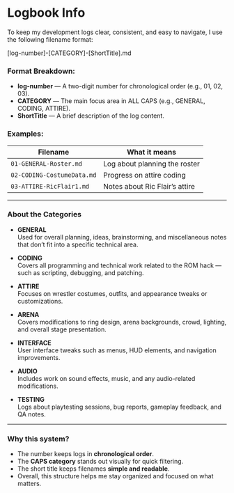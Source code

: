 # Logbook Info

To keep my development logs clear, consistent, and easy to navigate, I use the following filename format:

[log-number]-[CATEGORY]-[ShortTitle].md


### Format Breakdown:
- **log-number** — A two-digit number for chronological order (e.g., 01, 02, 03).
- **CATEGORY** — The main focus area in ALL CAPS (e.g., GENERAL, CODING, ATTIRE).
- **ShortTitle** — A brief description of the log content.

### Examples:

| Filename                    | What it means                     |
|-----------------------------|-----------------------------------|
| `01-GENERAL-Roster.md`      | Log about planning the roster     |
| `02-CODING-CostumeData.md`  | Progress on attire coding         |
| `03-ATTIRE-RicFlair1.md`    | Notes about Ric Flair’s attire    |

---

### About the Categories

- **GENERAL**  
  Used for overall planning, ideas, brainstorming, and miscellaneous notes that don’t fit into a specific technical area.

- **CODING**  
  Covers all programming and technical work related to the ROM hack — such as scripting, debugging, and patching.

- **ATTIRE**  
  Focuses on wrestler costumes, outfits, and appearance tweaks or customizations.

- **ARENA**  
  Covers modifications to ring design, arena backgrounds, crowd, lighting, and overall stage presentation.

- **INTERFACE**  
  User interface tweaks such as menus, HUD elements, and navigation improvements.

- **AUDIO**  
  Includes work on sound effects, music, and any audio-related modifications.

- **TESTING**  
  Logs about playtesting sessions, bug reports, gameplay feedback, and QA notes.

---

### Why this system?

- The number keeps logs in **chronological order**.
- The **CAPS category** stands out visually for quick filtering.
- The short title keeps filenames **simple and readable**.
- Overall, this structure helps me stay organized and focused on what matters.

